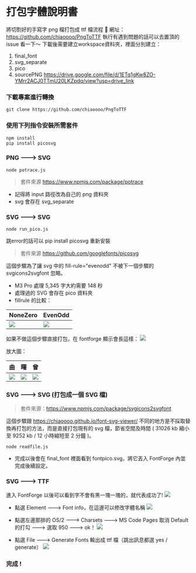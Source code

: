 # 打包字體說明書

將切割好的手寫字 png 檔打包成 ttf 檔流程 :dog:
網址：https://github.com/chiaoooo/PngToTTF
執行有遇到問題的話可以去置頂的 issue 看一下～
下載後需要建立workspace資料夾，裡面分別建立：
1. final_font
2. svg_separate
3. pico
4. sourcePNG
https://drive.google.com/file/d/1ETq1gKw8ZO-YMrr2ACJ0TTmU20LKZpdq/view?usp=drive_link
### 下載專案進行轉換

```
git clone https://github.com/chiaoooo/PngToTTF
```

### 使用下列指令安裝所需套件

```
npm install
pip install picosvg
```

### PNG ---> SVG

```
node potrace.js
```

> 套件來源 https://www.npmjs.com/package/potrace

- 記得將 input 路徑改為自己的 png 資料夾
- svg 會存在 svg_separate

### SVG ---> SVG

```
node run_pico.js
```
跳error的話可以 pip install picosvg 重新安裝
> 套件來源 https://github.com/googlefonts/picosvg

這個步驟為了讓 svg 中的 fill-rule="evenodd" 不被下一個步驟的 svgicons2svgfont 忽略。

- M3 Pro 處理 5,345 字大約需要 148 秒
- 處理過的 SVG 會存在 pico 資料夾
- fillrule 的比較：

| NoneZero                                      | EvenOdd                                       |
| --------------------------------------------- | --------------------------------------------- |
| ![](https://hackmd.io/_uploads/HySD7ASfa.png) | ![](https://hackmd.io/_uploads/rJU_mCSG6.png) |

如果不做這個步驟直接打包，在 fontforge 顯示會長這樣：
![](https://hackmd.io/_uploads/HJwYN0rG6.png)

放大圖：

| 曲                                            | 曙                                            | 曾                                            |
| --------------------------------------------- | --------------------------------------------- | --------------------------------------------- |
| ![](https://hackmd.io/_uploads/S1GL40HMp.png) | ![](https://hackmd.io/_uploads/ByWUBABfT.png) | ![](https://hackmd.io/_uploads/H16kBRrfa.png) |

### SVG ---> SVG (打包成一個 SVG 檔)

> 套件來源：https://www.npmjs.com/package/svgicons2svgfont

這個步驟跟 https://chiaoooo.github.io/font-svg-viewer/ 不同的地方是不採取替換再打包的方法，而是直接打包現有的 svg 檔，節省空間及時間 ( 31026 kb 縮小至 9252 kb / 12 小時縮短至 2 分鐘 )。

```
node readfile.js
```

- 完成以後會在 final_font 裡面看到 fontpico.svg，將它丟入 FontForge 內並完成後續設定。

### SVG ---> TTF

進入 FontForge 以後可以看到字不會有黑一塊一塊的，就代表成功了!
![](https://hackmd.io/_uploads/BJkrfeLGp.png)

- 點選 Element ---> Font info，在這邊可以修改字體名稱
  ![](https://hackmd.io/_uploads/SkC_aRHGp.png)

- 點選左邊那排的 OS/2 ---> Charsets ---> MS Code Pages 取消 Default 的打勾 ---> 選取 950 ---> ok！
  ![](https://hackmd.io/_uploads/SygB0CHGa.png)

- 點選 File ---> Generate Fonts 輸出成 ttf 檔（跳出訊息都選 yes / generate）
  ![](https://hackmd.io/_uploads/rJMZJJLGp.png)

### 完成 !
